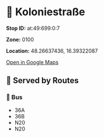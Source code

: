 # 🚉 Koloniestraße


**Stop ID:** at:49:699:0:7

**Zone:** 0100

**Location:** 48.26637436, 16.39322087

[Open in Google Maps](https://www.google.com/maps?q=48.26637436,16.39322087)

## 🚆 Served by Routes

### 🚌 Bus
- 36A
- 36B
- N20
- N20